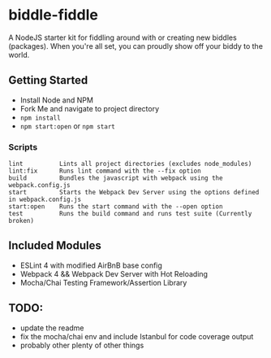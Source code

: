 # biddle-fiddle
A NodeJS starter kit for fiddling around with or creating new biddles (packages). When you're all set, you can proudly show off your biddy to the world.

## Getting Started
- Install Node and NPM
- Fork Me and navigate to project directory
- `npm install`
- `npm start:open` or `npm start`

### Scripts
```
lint          Lints all project directories (excludes node_modules)
lint:fix      Runs lint command with the --fix option
build         Bundles the javascript with webpack using the webpack.config.js
start         Starts the Webpack Dev Server using the options defined in webpack.config.js
start:open    Runs the start command with the --open option
test          Runs the build command and runs test suite (Currently broken)
```

## Included Modules
- ESLint 4 with modified AirBnB base config
- Webpack 4 && Webpack Dev Server with Hot Reloading
- Mocha/Chai Testing Framework/Assertion Library

## TODO:
- update the readme
- fix the mocha/chai env and include Istanbul for code coverage output
- probably other plenty of other things
